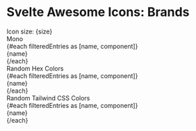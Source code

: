 <script>
  import Label from 'flowbite-svelte/Label.svelte';
  import Range from 'flowbite-svelte/Range.svelte';
  import Tabs from 'flowbite-svelte/Tabs.svelte';
  import TabItem from 'flowbite-svelte/TabItem.svelte';
  import TableSearch from 'flowbite-svelte/TableSearch.svelte';
  import {
    filterIconsByKeyword,
    random_tailwind_color,
    random_hex_color_code
  } from '../utils/utils.js';
  import * as Icons from '$lib';
  const keywordsToInclude = 'Brand';
  const keyIcons = filterIconsByKeyword(Icons, keywordsToInclude);

  const contentClass = ' rounded-lg dark:dark:bg-stone-800 mt-4';
  let searchTerm = '';

  $: filteredEntries = Object.entries(keyIcons).filter(([name, component]) => {
    return name.toLowerCase().indexOf(searchTerm.toLowerCase()) !== -1;
  });
  let size = '24';
</script>
<div class="m-8 w-full">
<h1 class="px-4 mx-auto">Svelte Awesome Icons: Brands</h1>
<TableSearch
  placeholder="Search by icon name"
  hoverable={true}
  bind:inputValue={searchTerm}
  divClass="relative overflow-x-auto"
>
  <div class="w-full sm:w-3/4 md:w-1/2 lg:w-2/5 xl:w-1/3 p-4">
    <Label class="text-lg py-4 ">Icon size: {size}</Label>
    <Range id="range1" min="16" max="50" bind:value={size} />
  </div>
  <Tabs style="pill" {contentClass} class="p-4">
    <TabItem open>
      <span slot="title" class="text-lg">Mono</span>
      <div
        class="grid grid-cols-1 gap-4 md:grid-cols-2 lg:grid-cols-3 xl:grid-cols-4 px-4 dark:text-white"
      >
        {#each filteredEntries as [name, component]}
          <div class="flex gap-4 items-center text-lg">
            <svelte:component this={component} class="shrink-0" bind:size />
            {name}
          </div>
        {/each}
      </div>
    </TabItem>
    <TabItem>
      <span slot="title" class="text-lg">Random Hex Colors</span>
      <div
        class="grid grid-cols-1 gap-4 md:grid-cols-2 lg:grid-cols-3 xl:grid-cols-4 px-4 dark:text-white"
      >
        {#each filteredEntries as [name, component]}
          <div class="flex gap-4 items-center text-lg">
            <svelte:component
              this={component}
              color={random_hex_color_code()}
              class="shrink-0"
              bind:size
            />
            {name}
          </div>
        {/each}
      </div>
    </TabItem>
    <TabItem>
      <span slot="title" class="text-lg">Random Tailwind CSS Colors</span>
      <div
        class="grid grid-cols-1 gap-4 md:grid-cols-2 lg:grid-cols-3 xl:grid-cols-4 px-4 dark:text-white"
      >
        {#each filteredEntries as [name, component]}
          <div class="flex gap-4 items-center text-lg">
            <svelte:component this={component} class={random_tailwind_color()} bind:size />
            {name}
          </div>
        {/each}
      </div>
    </TabItem>
  </Tabs>
</TableSearch>
</div>
